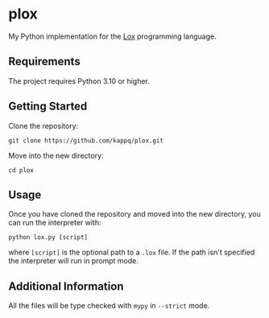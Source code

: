 # plox
My Python implementation for the [Lox](https://craftinginterpreters.com/the-lox-language.html) programming language.

## Requirements
The project requires Python 3.10 or higher.

## Getting Started
Clone the repository:
```
git clone https://github.com/kappq/plox.git
```
Move into the new directory:
```
cd plox
```

## Usage
Once you have cloned the repository and moved into the new directory, you can run the interpreter with:
```
python lox.py [script]
```
where `[script]` is the optional path to a `.lox` file. If the path isn't specified the interpreter will run in prompt mode.

## Additional Information
All the files will be type checked with `mypy` in `--strict` mode.
